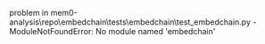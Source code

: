problem in mem0-analysis\repo\embedchain\tests\embedchain\test_embedchain.py - ModuleNotFoundError: No module named 'embedchain'

